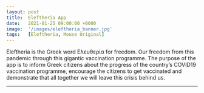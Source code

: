```yaml
---
layout: post
title:  Eleftheria App
date:   2021-01-25 09:00:00 +0000
image:  '/images/eleftheria_banner.jpg'
tags:   [Eleftheria, Mouse Original]
---
```

Eleftheria is the Greek word Ελευθερία for freedom. Our freedom from this pandemic through this gigantic vaccination programme. The purpose of the app is to inform Greek citizens about the progress of the country’s COVID19 vaccination programme, encourage the citizens to get vaccinated and demonstrate that all together we will leave this crisis behind us.

***
